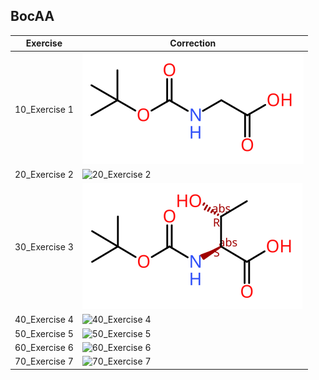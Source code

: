 
## BocAA

| Exercise | Correction |
|----------|------------|
| 10_Exercise 1 | ![10_Exercise 1](./BocAA/10_Exercise%201.svg) |
| 20_Exercise 2 | ![20_Exercise 2](./BocAA/20_Exercise%202.svg) |
| 30_Exercise 3 | ![30_Exercise 3](./BocAA/30_Exercise%203.svg) |
| 40_Exercise 4 | ![40_Exercise 4](./BocAA/40_Exercise%204.svg) |
| 50_Exercise 5 | ![50_Exercise 5](./BocAA/50_Exercise%205.svg) |
| 60_Exercise 6 | ![60_Exercise 6](./BocAA/60_Exercise%206.svg) |
| 70_Exercise 7 | ![70_Exercise 7](./BocAA/70_Exercise%207.svg) |